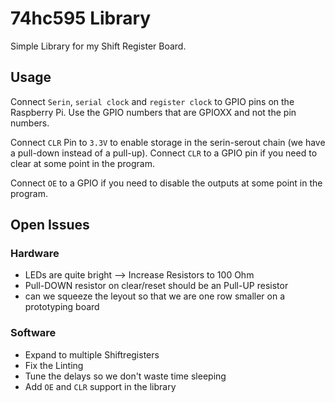 # 74hc595 Library

Simple Library for my Shift Register Board.

## Usage

Connect `Serin`, `serial clock` and `register clock` to GPIO pins on the Raspberry Pi.
Use the GPIO numbers that are GPIOXX and not the pin numbers.

Connect `CLR` Pin to `3.3V` to enable storage in the serin-serout chain (we have a pull-down instead of a pull-up).
Connect `CLR` to a GPIO pin if you need to clear at some point in the program.

Connect `OE` to a GPIO if you need to disable the outputs at some point in the program. 

## Open Issues

### Hardware

* LEDs are quite bright --> Increase Resistors to 100 Ohm
* Pull-DOWN resistor on clear/reset should be an Pull-UP resistor
* can we squeeze the leyout so that we are one row smaller on a prototyping board


### Software

* Expand to multiple Shiftregisters
* Fix the Linting 
* Tune the delays so we don't waste time sleeping
* Add `OE` and `CLR` support in the library

